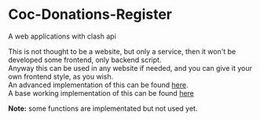 # Coc-Donations-Register
A web applications with clash api

This is not thought to be a website, but only a service, then it won't be developed some frontend, only backend script.<br>
Anyway this can be used in any website if needed, and you can give it your own frontend style, as you wish.<br>
An advanced implementation of this can be found [here](https://iranpalang.000webhostapp.com/en/stats.php).<br>
A base working implementation of this can be found [here](https://apicoc.000webhostapp.com/)

<strong>Note:</strong> some functions are implementated but not used yet.
